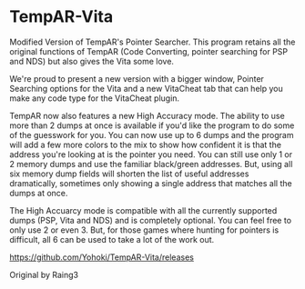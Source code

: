 # TempAR-Vita
Modified Version of TempAR's Pointer Searcher. This program retains all the original functions of TempAR (Code Converting, pointer searching for PSP and NDS) but also gives the Vita some love.

We're proud to present a new version with a bigger window, Pointer Searching options for the Vita and a new VitaCheat tab that can help you make any code type for the VitaCheat plugin.

TempAR now also features a new High Accuracy mode. The ability to use more than 2 dumps at once is available if you'd like the program to do some of the guesswork for you. You can now use up to 6 dumps and the program will add a few more colors to the mix to show how confident it is that the address you're looking at is the pointer you need. You can still use only 1 or 2 memory dumps and use the familiar black/green addresses. But, using all six memory dump fields will shorten the list of useful addresses dramatically, sometimes only showing a single address that matches all the dumps at once.

The High Accuarcy mode is compatible with all the currently supported dumps (PSP, Vita and NDS) and is completely optional. You can feel free to only use 2 or even 3. But, for those games where hunting for pointers is difficult, all 6 can be used to take a lot of the work out.

https://github.com/Yohoki/TempAR-Vita/releases

Original by Raing3
